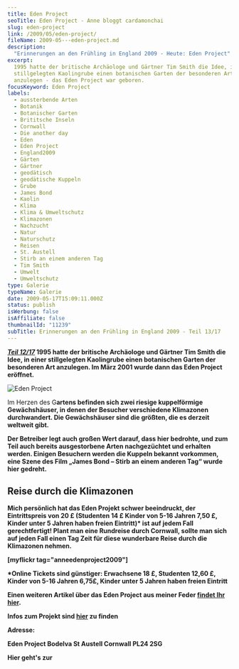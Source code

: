 ```yaml
---
title: Eden Project
seoTitle: Eden Project - Anne bloggt cardamonchai
slug: eden-project
link: /2009/05/eden-project/
fileName: 2009-05---eden-project.md
description:
  "Erinnerungen an den Frühling in England 2009 - Heute: Eden Project"
excerpt:
  1995 hatte der britische Archäologe und Gärtner Tim Smith die Idee, in einer
  stillgelegten Kaolingrube einen botanischen Garten der besonderen Art
  anzulegen - das Eden Project war geboren.
focusKeyword: Eden Project
labels:
  - aussterbende Arten
  - Botanik
  - Botanischer Garten
  - Brititsche Inseln
  - Cornwall
  - Die another day
  - Eden
  - Eden Project
  - England2009
  - Gärten
  - Gärtner
  - geodätisch
  - geodätische Kuppeln
  - Grube
  - James Bond
  - Kaolin
  - Klima
  - Klima & Umweltschutz
  - Klimazonen
  - Nachzucht
  - Natur
  - Naturschutz
  - Reisen
  - St. Austell
  - Stirb an einem anderen Tag
  - Tim Smith
  - Umwelt
  - Umweltschutz
type: Galerie
typeName: Galerie
date: 2009-05-17T15:09:11.000Z
status: publish
isWerbung: false
isAffiliate: false
thumbnailId: "11239"
subTitle: Erinnerungen an den Frühling in England 2009 - Teil 13/17
---
```


<strong><em> [Teil 12/17](/2009/05/st-ives-cornwall-16-05-2009/) </em>1995 hatte
der britische Archäologe und Gärtner Tim Smith die Idee, in einer stillgelegten
Kaolingrube einen botanischen Garten der besonderen Art anzulegen. Im März 2001
wurde dann das Eden Project eröffnet.</strong>

![Eden Project](http://cardamonchai.com/wp-content/uploads/2009/05/11503038676_01cd4d6690_z-640x480.jpg)

Im Herzen des G<strong>artens befinden sich zwei riesige kuppelförmige
Gewächshäuser, in denen der Besucher verschiedene Klimazonen durchwandert. Die
Gewächshäuser sind die größten, die es derzeit weltweit gibt.

Der Betreiber legt auch großen Wert darauf, dass hier bedrohte, und zum Teil
auch bereits ausgestorbene Arten nachgezüchtet und erhalten werden. Einigen
Besuchern werden die Kuppeln bekannt vorkommen, eine Szene des Film „James Bond
– Stirb an einem anderen Tag“ wurde hier gedreht.

## Reise durch die Klimazonen

Mich persönlich hat das <strong>Eden Projekt</strong> schwer beeindruckt, der
Eintrittspreis von 20 £ (Studenten 14 £ Kinder von 5-16 Jahren 7,50 £, Kinder
unter 5 Jahren haben freien Eintritt)\* ist auf jedem Fall gerechtfertigt! Plant
man eine Rundreise durch Cornwall, sollte man sich auf jeden Fall einen Tag Zeit
für diese wunderbare Reise durch die Klimazonen nehmen.

[myflickr tag="anneedenproject2009"]

\*Online Tickets sind günstiger: Erwachsene 18 £, Studenten 12,60 £, Kinder von
5-16 Jahren 6,75£, Kinder unter 5 Jahren haben freien Eintritt

Einen weiteren Artikel über das Eden Project aus meiner Feder
[findet Ihr hier](/2012/08/eden-project-2/).

Infos zum Projekt sind
[hier](http://www.edenproject.com/come-and-visit/plan-your-visit/deutsch.php?gclid=CJaXvM2niKgCFYYXzQodfyl3qw)
zu finden

<strong>Adresse:</strong>

Eden Project Bodelva St Austell Cornwall PL24 2SG

Hier geht's zur [](http://www.edenproject.com/come-and-visit/find-us/index.php)
